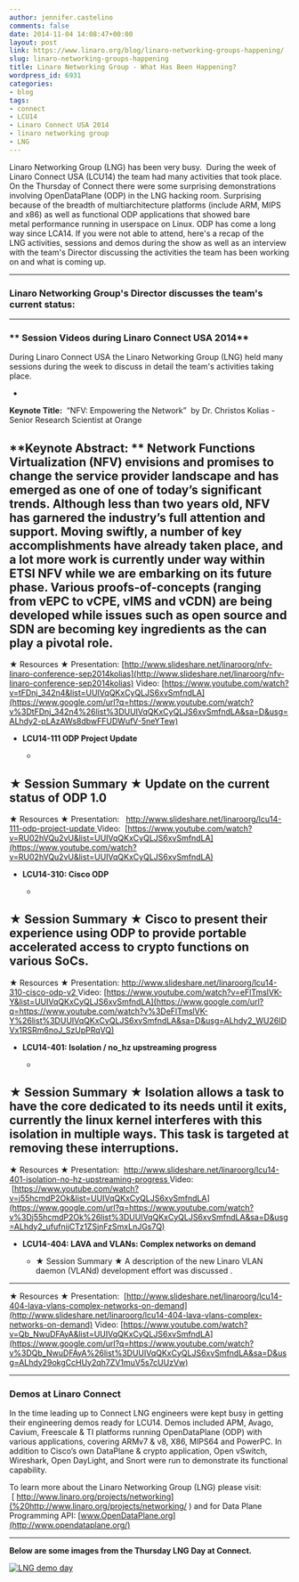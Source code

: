 ```yaml
---
author: jennifer.castelino
comments: false
date: 2014-11-04 14:08:47+00:00
layout: post
link: https://www.linaro.org/blog/linaro-networking-groups-happening/
slug: linaro-networking-groups-happening
title: Linaro Networking Group - What Has Been Happening?
wordpress_id: 6931
categories:
- blog
tags:
- connect
- LCU14
- Linaro Connect USA 2014
- linaro networking group
- LNG
---
```


Linaro Networking Group (LNG) has been very busy.  During the week of Linaro Connect USA (LCU14) the team had many activities that took place.   On the Thursday of Connect there were some surprising demonstrations involving OpenDataPlane (ODP) in the LNG hacking room. Surprising because of the breadth of multiarchitecture platforms (include ARM, MIPS and x86) as well as functional ODP applications that showed bare metal performance running in userspace on Linux. ODP has come a long way since LCA14. If you were not able to attend, here's a recap of the LNG activities, sessions and demos during the show as well as an interview with the team's Director discussing the activities the team has been working on and what is coming up.



* * *





### **Linaro Networking Group's Director discusses the team's current status:**









* * *





### ** Session Videos during Linaro Connect USA 2014**


During Linaro Connect USA the Linaro Networking Group (LNG) held many sessions during the week to discuss in detail the team's activities taking place.



	
  * 


**Keynote Title:**  “NFV: Empowering the Network”  by Dr. Christos Kolias - Senior Research Scientist at Orange




**Keynote Abstract: ** Network Functions Virtualization (NFV) envisions and promises to change the service provider landscape and has emerged as one of one of today’s significant trends. Although less than two years old, NFV has garnered the industry’s full attention and support. Moving swiftly, a number of key accomplishments have already taken place, and a lot more work is currently under way within ETSI NFV while we are embarking on its future phase. Various proofs-of-concepts (ranging from vEPC to vCPE, vIMS and vCDN) are being developed while issues such as open source and SDN are becoming key ingredients as the can play a pivotal role.
---------------------------------------------------
★ Resources ★
Presentation: [http://www.slideshare.net/linaroorg/nfv-linaro-conference-sep2014kolias](http://www.slideshare.net/linaroorg/nfv-linaro-conference-sep2014kolias)
Video: [https://www.youtube.com/watch?v=tFDnj_342n4&list=UUIVqQKxCyQLJS6xvSmfndLA](https://www.google.com/url?q=https://www.youtube.com/watch?v%3DtFDnj_342n4%26list%3DUUIVqQKxCyQLJS6xvSmfndLA&sa=D&usg=ALhdy2-pLAzAWs8dbwFFUDWufV-5neYTew)




	
  * **LCU14-111 ODP Project Update**

	
    * 


★ Session Summary ★
Update on the current status of ODP 1.0
---------------------------------------------------
★ Resources ★
Presentation:   [http://www.slideshare.net/linaroorg/lcu14-111-odp-project-update
](http://www.slideshare.net/linaroorg/lcu14-111-odp-project-update)Video:  [https://www.youtube.com/watch?v=RU02hVQu2vU&list=UUIVqQKxCyQLJS6xvSmfndLA](https://www.youtube.com/watch?v=RU02hVQu2vU&list=UUIVqQKxCyQLJS6xvSmfndLA)







	
  * **LCU14-310: Cisco ODP**

	
    * 


★ Session Summary ★
Cisco to present their experience using ODP to provide portable accelerated access to crypto functions on various SoCs.
---------------------------------------------------
★ Resources ★
Presentation: [http://www.slideshare.net/linaroorg/lcu14-310-cisco-odp-v2
](http://www.slideshare.net/linaroorg/lcu14-310-cisco-odp-v2)Video: [https://www.youtube.com/watch?v=eFlTmslVK-Y&list=UUIVqQKxCyQLJS6xvSmfndLA](https://www.google.com/url?q=https://www.youtube.com/watch?v%3DeFlTmslVK-Y%26list%3DUUIVqQKxCyQLJS6xvSmfndLA&sa=D&usg=ALhdy2_WU26IDVx1RSRm6noJ_SzUpPRqVQ)







	
  * **LCU14-401: Isolation / no_hz upstreaming progress**

	
    * 


★ Session Summary ★
Isolation allows a task to have the core dedicated to its needs until it exits, currently the linux kernel interferes with this isolation in multiple ways. This task is targeted at removing these interruptions.
---------------------------------------------------
★ Resources ★
Presentation:  [http://www.slideshare.net/linaroorg/lcu14-401-isolation-no-hz-upstreaming-progress
](http://www.slideshare.net/linaroorg/lcu14-401-isolation-no-hz-upstreaming-progress)Video:  [https://www.youtube.com/watch?v=j55hcmdP2Ok&list=UUIVqQKxCyQLJS6xvSmfndLA](https://www.google.com/url?q=https://www.youtube.com/watch?v%3Dj55hcmdP2Ok%26list%3DUUIVqQKxCyQLJS6xvSmfndLA&sa=D&usg=ALhdy2_ufufnijCTz1ZSjnFzSmxLnJGs7Q)







	
  * **LCU14-404: LAVA and VLANs: Complex networks on demand**

	
    * ★ Session Summary ★
A description of the new Linaro VLAN daemon (VLANd) development effort was discussed .
---------------------------------------------------  
★ Resources ★
Presentation:  [http://www.slideshare.net/linaroorg/lcu14-404-lava-vlans-complex-networks-on-demand](http://www.slideshare.net/linaroorg/lcu14-404-lava-vlans-complex-networks-on-demand)
Video: [https://www.youtube.com/watch?v=Qb_NwuDFAyA&list=UUIVqQKxCyQLJS6xvSmfndLA](https://www.google.com/url?q=https://www.youtube.com/watch?v%3DQb_NwuDFAyA%26list%3DUUIVqQKxCyQLJS6xvSmfndLA&sa=D&usg=ALhdy29okgCcHUy2qh7ZV1muV5s7cUUzVw)









* * *





### **Demos at Linaro Connect**




In the time leading up to Connect LNG engineers were kept busy in getting their engineering demos ready for LCU14. Demos included APM, Avago, Cavium, Freescale & TI platforms running OpenDataPlane (ODP) with various applications, covering ARMv7 & v8, X86, MIPS64 and PowerPC. In addition to Cisco’s own DataPlane & crypto application, Open vSwitch, Wireshark, Open DayLight, and Snort were run to demonstrate its functional capability.




To learn more about the Linaro Networking Group (LNG) please visit:  [ http://www.linaro.org/projects/networking](%20http://www.linaro.org/projects/networking/ ) and for Data Plane Programming API: [www.OpenDataPlane.org](http://www.opendataplane.org/)






* * *




**Below are some images from the Thursday LNG Day at Connect.**




[![LNG demo day](http://www.linaro.org/wp-content/uploads/2014/09/LNG-demo-day.png)](http://www.linaro.org/wp-content/uploads/2014/09/LNG-demo-day.png)















































